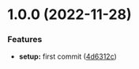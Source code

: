 # 1.0.0 (2022-11-28)


### Features

* **setup:** first commit ([4d6312c](https://github.com/denvermullets/collectable-moments/commit/4d6312c05b89e3ce0edaff21dcbd3367ed6549e3))
